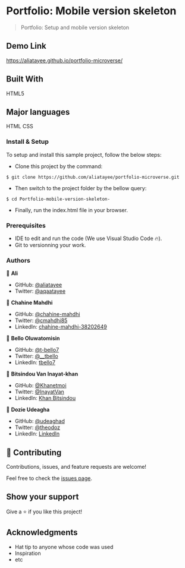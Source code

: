 
# Portfolio: Mobile version skeleton
> Portfolio: Setup and mobile version skeleton 
## Demo Link
https://aliatayee.github.io/portfolio-microverse/
## Built With
HTML5
## Major languages
HTML
CSS

### Install & Setup

To setup and install this sample project, follow the below steps:
- Clone this project by the command: 

```
$ git clone https://github.com/aliatayee/portfolio-microverse.git
```

- Then switch to the project folder by the bellow query:

```
$ cd Portfolio-mobile-version-skeleton-
```

- Finally, run the index.html file in your browser.



### Prerequisites

- IDE to edit and run the code (We use Visual Studio Code 🔥).
- Git to versionning your work.

### Authors
👤 **Ali**

- GitHub: [@aliatayee](https://github.com/aliatayee)
- Twitter: [@aqaatayee](https://twitter.com/aqaatayee)

👤 **Chahine Mahdhi**

- GitHub: [@chahine-mahdhi](https://github.com/chahine-mahdhi)
- Twitter: [@cmahdhi85](https://twitter.com/cmahdhi85)
- LinkedIn: [chahine-mahdhi-38202649](https://www.linkedin.com/in/chahine-mahdhi-38202649/)

👤 **Bello Oluwatomisin**

- GitHub: [@t-bello7](https://github.com/t-bello7)
- Twitter: [@__tbello](https://twitter.com/__tbello)
- LinkedIn: [tbello7](https://linkedin.com/in/tbello7)

👤 **Bitsindou Van Inayat-khan**

- GitHub: [@Khanetmoi](https://github.com/Khanetmoi)
- Twitter: [@InayatVan](https://twitter.com/InayatVan)
- LinkedIn: [Khan Bitsindou](https://www.linkedin.com/in/khan-bitsindou-b37178228/)

👤 **Dozie Udeagha**

- GitHub: [@udeaghad](https://github.com/udeaghad)
- Twitter: [@theodoz](https://twitter.com/theodoz)
- LinkedIn: [LinkedIn](https://www.linkedin.com/in/dozie-udeagha/)




## 🤝 Contributing
Contributions, issues, and feature requests are welcome!

Feel free to check the [issues page](../../issues/).

## Show your support
Give a ⭐️ if you like this project!

## Acknowledgments
- Hat tip to anyone whose code was used
- Inspiration
- etc
